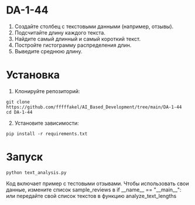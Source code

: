 # DA-1-44
1. Создайте столбец с текстовыми данными (например, отзывы).
2. Подсчитайте длину каждого текста.
3. Найдите самый длинный и самый короткий текст.
4. Постройте гистограмму распределения длин.
5. Выведите среднюю длину.

# Установка
1. Клонируйте репозиторий:
```
git clone https://github.com/fffffakel/AI_Based_Development/tree/main/DA-1-44
cd DA-1-44
```
2. Установите зависимости:
```
pip install -r requirements.txt
```

# Запуск
```
python text_analysis.py
```

Код включает пример с тестовыми отзывами. Чтобы использовать свои данные, измените список sample_reviews в  if \_\_name__ == "_\_main__": или передайте свой список текстов в функцию analyze_text_lengths
